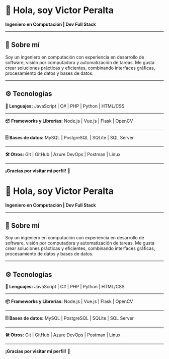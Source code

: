 <h1>👋 Hola, soy Victor Peralta</h1>
<b>Ingeniero en Computación | Dev Full Stack</b>
<hr>

<h2>🧠 Sobre mí</h2>
<p>Soy un ingeniero en computación con experiencia en desarrollo de software, visión por computadora y automatización de tareas. Me gusta crear soluciones prácticas y eficientes, combinando interfaces gráficas, procesamiento de datos y bases de datos.</p>
<hr>

<h2>⚙️ Tecnologías</h2>

<b>📝 Lenguajes:</b> JavaScript | C# | PHP | Python | HTML/CSS  
<hr>

<b>📦 Frameworks y Librerías:</b> Node.js | Vue.js | Flask | OpenCV  
<hr>

<b>🗄️ Bases de datos:</b> MySQL | PostgreSQL | SQLite | SQL Server  
<hr>

<b>🛠️ Otros:</b> Git | GitHub | Azure DevOps | Postman | Linux  
<hr>

<p><b>¡Gracias por visitar mi perfil! 🙌</b></p>
<h1>👋 Hola, soy Victor Peralta</h1>
<b>Ingeniero en Computación | Dev Full Stack</b>
<hr>

<h2>🧠 Sobre mí</h2>
<p>Soy un ingeniero en computación con experiencia en desarrollo de software, visión por computadora y automatización de tareas. Me gusta crear soluciones prácticas y eficientes, combinando interfaces gráficas, procesamiento de datos y bases de datos.</p>
<hr>

<h2>⚙️ Tecnologías</h2>

<b>📝 Lenguajes:</b> JavaScript | C# | PHP | Python | HTML/CSS  
<hr>

<b>📦 Frameworks y Librerías:</b> Node.js | Vue.js | Flask | OpenCV  
<hr>

<b>🗄️ Bases de datos:</b> MySQL | PostgreSQL | SQLite | SQL Server  
<hr>

<b>🛠️ Otros:</b> Git | GitHub | Azure DevOps | Postman | Linux  
<hr>

<p><b>¡Gracias por visitar mi perfil! 🙌</b></p>
